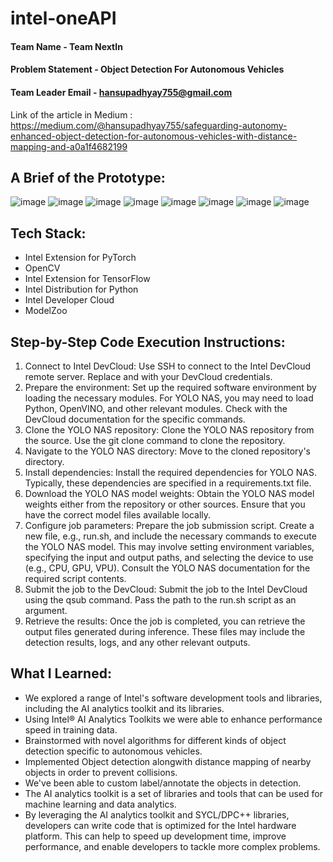 # intel-oneAPI

#### Team Name - Team NextIn
#### Problem Statement -  Object Detection For Autonomous Vehicles
#### Team Leader Email - hansupadhyay755@gmail.com
Link of the article in Medium : https://medium.com/@hansupadhyay755/safeguarding-autonomy-enhanced-object-detection-for-autonomous-vehicles-with-distance-mapping-and-a0a1f4682199

## A Brief of the Prototype:
  ![image](https://github.com/hansupadhyay007/intel-oneAPI/assets/112337432/6b9127fb-1160-4916-9596-c603b143fc9a)
![image](https://github.com/hansupadhyay007/intel-oneAPI/assets/112337432/dcda3486-7f76-4e73-98d7-82fd4b37fede)
![image](https://github.com/hansupadhyay007/intel-oneAPI/assets/112337432/4c949825-6e71-4653-98c8-afd9bcb3f022)
![image](https://github.com/hansupadhyay007/intel-oneAPI/assets/112337432/c0992d3b-275d-4d45-81ba-d1863813ea73)
![image](https://github.com/hansupadhyay007/intel-oneAPI/assets/112337432/060ec4bd-cf52-49c1-8148-f3a6f634b6ce)
![image](https://github.com/hansupadhyay007/intel-oneAPI/assets/112337432/9589fb7b-fac7-4b7b-84f7-0c291c0ce9e6)
![image](https://github.com/hansupadhyay007/intel-oneAPI/assets/112337432/0bc58bb1-0772-43e8-86ec-c32c49549a42)
![image](https://github.com/hansupadhyay007/intel-oneAPI/assets/112337432/650604ee-99ee-4c1a-b31c-3e2b0d409d22)


## Tech Stack: 
   + Intel Extension for PyTorch
   + OpenCV
   + Intel Extension for TensorFlow
   + Intel Distribution for Python
   + Intel Developer Cloud
   + ModelZoo
   
   
## Step-by-Step Code Execution Instructions:
 1. Connect to Intel DevCloud: Use SSH to connect to the Intel DevCloud remote server. Replace <username> and <hostname> with your DevCloud credentials.
 2. Prepare the environment: Set up the required software environment by loading the necessary modules. For YOLO NAS, you may need to load Python, OpenVINO, and     other relevant modules. Check with the DevCloud documentation for the specific commands.
 3. Clone the YOLO NAS repository: Clone the YOLO NAS repository from the source. Use the git clone command to clone the repository.
 4. Navigate to the YOLO NAS directory: Move to the cloned repository's directory.
 5. Install dependencies: Install the required dependencies for YOLO NAS. Typically, these dependencies are specified in a requirements.txt file.
 6. Download the YOLO NAS model weights: Obtain the YOLO NAS model weights either from the repository or other sources. Ensure that you have the correct model    files available locally.
 7. Configure job parameters: Prepare the job submission script. Create a new file, e.g., run.sh, and include the necessary commands to execute the YOLO NAS model. This may involve setting environment variables, specifying the input and output paths, and selecting the device to use (e.g., CPU, GPU, VPU). Consult the YOLO NAS documentation for the required script contents.
 8. Submit the job to the DevCloud: Submit the job to the Intel DevCloud using the qsub command. Pass the path to the run.sh script as an argument.
 9. Retrieve the results: Once the job is completed, you can retrieve the output files generated during inference. These files may include the detection results, logs, and any other relevant outputs. 
  
## What I Learned:
   + We explored a range of Intel's software development tools and libraries, including the AI analytics toolkit and its libraries.
   + Using Intel® AI Analytics Toolkits we were able to enhance performance speed in training data.
   + Brainstormed with novel algorithms for different kinds of object detection specific to autonomous vehicles.
   + Implemented Object detection alongwith distance mapping of nearby objects in order to prevent collisions.
   + We've been able to custom label/annotate the objects in detection.
   + The AI analytics toolkit is a set of libraries and tools that can be used for machine learning and data analytics.
   + By leveraging the AI analytics toolkit and SYCL/DPC++ libraries, developers can write code that is optimized for the Intel hardware platform. This can help to speed up development time, improve performance, and enable developers to tackle more complex problems.
